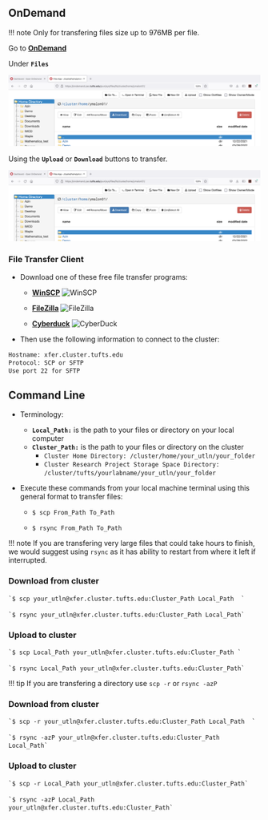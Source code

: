 ## OnDemand

!!! note
    Only for transfering files size up to 976MB per file.

Go to **[OnDemand]( https://ondemand.pax.tufts.edu/)** 

Under **`Files`**

![](images/Home.png)

Using the **`Upload`** or **`Download`** buttons to transfer. 

![](images/Home.png)


### File Transfer Client

-  Download one of these free file transfer programs:

    - **[WinSCP](https://winscp.net/eng/index.php)** <img src="https://miro.medium.com/max/500/1*Of7JOwV0wZgDIjgaS4qKlQ.png" alt="WinSCP" width="20%">

    - **[FileZilla](https://filezilla-project.org/)** <img src="https://upload.wikimedia.org/wikipedia/commons/thumb/0/01/FileZilla_logo.svg/1200px-FileZilla_logo.svg.png" alt="FileZilla" width="10%">

    - **[Cyberduck](https://cyberduck.io/)** <img src="https://cdn.cyberduck.io/img/cyberduck-icon-384.png" alt="CyberDuck" width="10%">

- Then use the following information to connect to the cluster:

```
Hostname: xfer.cluster.tufts.edu
Protocol: SCP or SFTP
Use port 22 for SFTP
```

## Command Line

- Terminology:
    - **`Local_Path:`** is the path to your files or directory on your local computer
    - **`Cluster_Path:`** is the path to your files or directory on the cluster
        - `Cluster Home Directory: /cluster/home/your_utln/your_folder`
        - `Cluster Research Project Storage Space Directory: /cluster/tufts/yourlabname/your_utln/your_folder`

- Execute these commands from your local machine terminal using this general format to transfer files:
    
    - `$ scp From_Path To_Path`

    - `$ rsync From_Path To_Path`

!!! note
    If you are transfering very large files that could take hours to finish, we would suggest using `rsync` as it has ability to restart from where it left if interrupted.

### Download from cluster

    `$ scp your_utln@xfer.cluster.tufts.edu:Cluster_Path Local_Path  `

    `$ rsync your_utln@xfer.cluster.tufts.edu:Cluster_Path Local_Path`

### Upload to cluster

    `$ scp Local_Path your_utln@xfer.cluster.tufts.edu:Cluster_Path `

    `$ rsync Local_Path your_utln@xfer.cluster.tufts.edu:Cluster_Path`

!!! tip
    If you are transfering a directory use `scp -r` or `rsync -azP`

### Download from cluster

    `$ scp -r your_utln@xfer.cluster.tufts.edu:Cluster_Path Local_Path  `

    `$ rsync -azP your_utln@xfer.cluster.tufts.edu:Cluster_Path Local_Path`

### Upload to cluster

    `$ scp -r Local_Path your_utln@xfer.cluster.tufts.edu:Cluster_Path`

    `$ rsync -azP Local_Path your_utln@xfer.cluster.tufts.edu:Cluster_Path`
    

